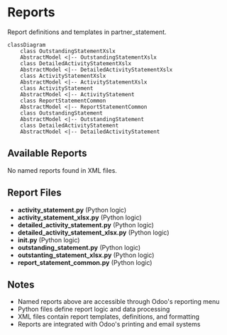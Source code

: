 # Reports

Report definitions and templates in partner_statement.

```mermaid
classDiagram
    class OutstandingStatementXslx
    AbstractModel <|-- OutstandingStatementXslx
    class DetailedActivityStatementXslx
    AbstractModel <|-- DetailedActivityStatementXslx
    class ActivityStatementXslx
    AbstractModel <|-- ActivityStatementXslx
    class ActivityStatement
    AbstractModel <|-- ActivityStatement
    class ReportStatementCommon
    AbstractModel <|-- ReportStatementCommon
    class OutstandingStatement
    AbstractModel <|-- OutstandingStatement
    class DetailedActivityStatement
    AbstractModel <|-- DetailedActivityStatement
```

## Available Reports

No named reports found in XML files.


## Report Files

- **activity_statement.py** (Python logic)
- **activity_statement_xlsx.py** (Python logic)
- **detailed_activity_statement.py** (Python logic)
- **detailed_activity_statement_xlsx.py** (Python logic)
- **__init__.py** (Python logic)
- **outstanding_statement.py** (Python logic)
- **outstanting_statement_xlsx.py** (Python logic)
- **report_statement_common.py** (Python logic)

## Notes
- Named reports above are accessible through Odoo's reporting menu
- Python files define report logic and data processing
- XML files contain report templates, definitions, and formatting
- Reports are integrated with Odoo's printing and email systems
